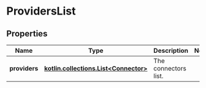 
# ProvidersList

## Properties
Name | Type | Description | Notes
------------ | ------------- | ------------- | -------------
**providers** | [**kotlin.collections.List&lt;Connector&gt;**](Connector.md) | The connectors list. | 



